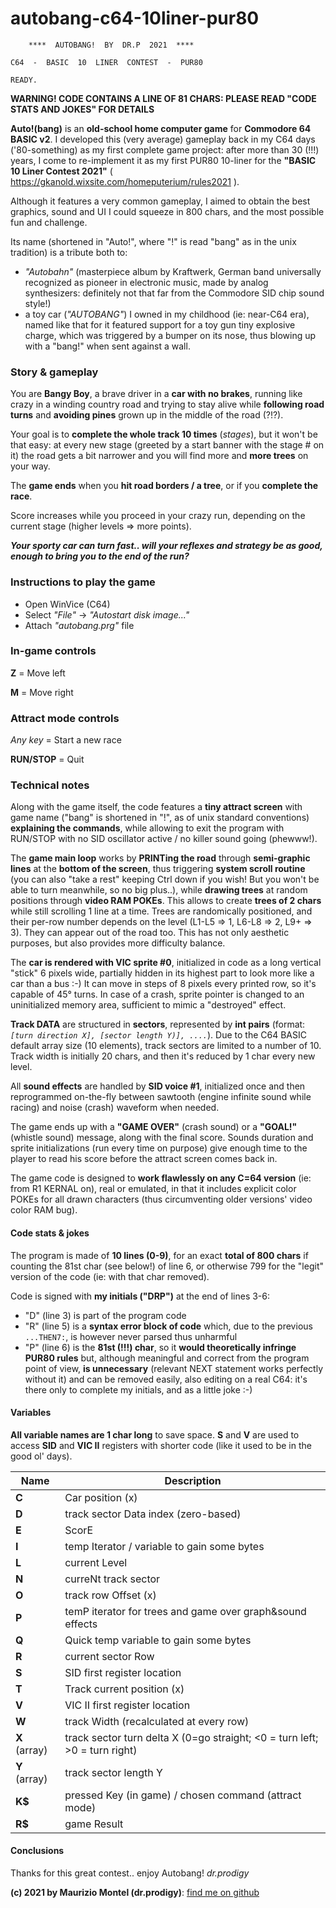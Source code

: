 
# autobang-c64-10liner-pur80

        ****  AUTOBANG!  BY  DR.P  2021  ****    
           
    C64  -  BASIC  10  LINER  CONTEST  -  PUR80  
    
    READY.

**WARNING! CODE CONTAINS A LINE OF 81 CHARS: PLEASE READ "CODE STATS AND JOKES" FOR DETAILS**
    
**Auto!(bang)** is an **old-school home computer game** for **Commodore 64 BASIC v2**. I developed this (very average) gameplay back in my C64 days ('80-something) as my first complete game project: after more than 30 (!!!) years, I come to re-implement it as my first PUR80 10-liner for the **"BASIC 10 Liner Contest 2021"** ( https://gkanold.wixsite.com/homeputerium/rules2021 ).

Although it features a very common gameplay, I aimed to obtain the best graphics, sound and UI I could squeeze in 800 chars, and the most possible fun and challenge.

Its name (shortened in "Auto!", where "!" is read "bang" as in the unix tradition) is a tribute both to:
 - *"Autobahn"* (masterpiece album by Kraftwerk, German band universally recognized as pioneer in electronic music, made by analog synthesizers: definitely not that far from the Commodore SID chip sound style!)
 - a toy car (*"AUTOBANG"*) I owned in my childhood (ie: near-C64 era), named like that for it featured support for a toy gun tiny explosive charge, which was triggered by a bumper on its nose, thus blowing up with a "bang!" when sent against a wall.

### Story & gameplay
You are **Bangy Boy**, a brave driver in a **car with no brakes**, running like crazy in a winding country road and trying to stay alive while **following road turns** and **avoiding pines** grown up in the middle of the road (?!?).

Your goal is to **complete the whole track 10 times** (*stages*), but it won't be that easy: at every new stage (greeted by a start banner with the stage # on it) the road gets a bit narrower and you will find more and **more trees** on your way.

The **game ends** when you **hit road borders / a tree**, or if you **complete the race**.

Score increases while you proceed in your crazy run, depending on the current stage (higher levels => more points).

***Your sporty car can turn fast.. will your reflexes and strategy be as good, enough to bring you to the end of the run?***

### Instructions to play the game
* Open WinVice (C64)
* Select *"File"* -> *"Autostart disk image..."*
* Attach *"autobang.prg"* file

### In-game controls
**Z** = Move left

**M** = Move right

### Attract mode controls
*Any key* = Start a new race

**RUN/STOP** = Quit

###  Technical notes
Along with the game itself, the code features a **tiny attract screen** with game name ("bang" is shortened in "!", as of unix standard conventions) **explaining the commands**, while allowing to exit the program with RUN/STOP with no SID oscillator active / no killer sound going (phewww!).

The **game main loop** works by **PRINTing the road** through **semi-graphic lines** at the **bottom of the screen**, thus triggering **system scroll routine** (you can also "take a rest" keeping Ctrl down if you wish! But you won't be able to turn meanwhile, so no big plus..), while **drawing trees** at random positions through **video RAM POKEs**.
This allows to create **trees of 2 chars** while still scrolling 1 line at a time. 
Trees are randomically positioned, and their per-row number depends on the level (L1-L5 => 1, L6-L8 => 2, L9+ => 3).
They can appear out of the road too. This has not only aesthetic purposes, but also provides more difficulty balance. 

The **car is rendered with VIC sprite #0**, initialized in code as a long vertical "stick" 6 pixels wide, partially hidden in its highest part to look more like a car than a bus :-)
It can move in steps of 8 pixels every printed row, so it's capable of 45° turns.
In case of a crash, sprite pointer is changed to an uninitialized memory area, sufficient to mimic a "destroyed" effect.

**Track DATA** are structured in **sectors**, represented by **int pairs** (format: *`[turn direction X], [sector length Y)], ....`*). Due to the C64 BASIC default array size (10 elements), track sectors are limited to a number of 10.
Track width is initially 20 chars, and then it's reduced by 1 char every new level. 

All **sound effects** are handled by **SID voice #1**, initialized once and then reprogrammed on-the-fly between sawtooth (engine infinite sound while racing) and noise (crash) waveform when needed.

The game ends up with a **"GAME OVER"** (crash sound) or a **"GOAL!"** (whistle sound) message, along with the final score.
Sounds duration and sprite initializations (run every time on purpose) give enough time to the player to read his score before the attract screen comes back in.

The game code is designed to **work flawlessly on any C=64 version** (ie: from R1 KERNAL on), real or emulated, in that it includes explicit color POKEs for all drawn characters (thus circumventing older versions' video color RAM bug).

#### Code stats & jokes
The program is made of **10 lines (0-9)**, for an exact **total of 800 chars** if counting the 81st char (see below!) of line 6, or otherwise 799 for the "legit" version of the code (ie: with that char removed).

Code is signed with **my initials ("DRP")** at the end of lines 3-6:
* "D" (line 3) is part of the program code
* "R" (line 5) is a **syntax error block of code** which, due to the previous `...THEN7:`, is however never parsed thus unharmful
* "P" (line 6) is the **81st (!!!) char**, so it **would theoretically infringe PUR80 rules** but, although meaningful and correct from the program point of view, **is unnecessary** (relevant NEXT statement works perfectly without it) and can be removed easily, also editing on a real C64: it's there only to complete my initials, and as a little joke :-)

#### Variables
**All variable names are 1 char long** to save space. **S** and **V** are used to access **SID** and **VIC II** registers with shorter code (like it used to be in the good ol' days). 

|**Name**|Description|
|--|--|
|**C**|Car position (x)|
|**D**|track sector Data index (zero-based)|
|**E**|ScorE|
|**I**|temp Iterator / variable to gain some bytes|
|**L**|current Level|
|**N**|curreNt track sector|
|**O**|track row Offset (x)|
|**P**|temP iterator for trees and game over graph&sound effects|
|**Q**|Quick temp variable to gain some bytes|
|**R**|current sector Row|
|**S**|SID first register location|
|**T**|Track current position (x)|
|**V**|VIC II first register location|
|**W**|track Width (recalculated at every row)|
|**X** (array)|track sector turn delta X (0=go straight; <0 = turn left; >0 = turn right)|
|**Y** (array)|track sector length Y|
|**K\$**|pressed Key (in game) / chosen command (attract mode)|
|**R\$**|game Result|

#### Conclusions
Thanks for this great contest.. enjoy Autobang!
*dr.prodigy*

**(c) 2021 by Maurizio Montel (dr.prodigy)**: [find me on github](https://github.com/dr-prodigy/)